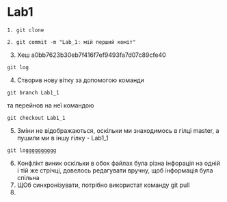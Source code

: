 # Lab1
   ```shell script
1. git clone
```
 ```shell script
2. git commit -m "Lab_1: мій перший коміт"
```
3. Хеш a0bb7623b30eb7f416f7ef9493fa7d07c89cfe40
 ```shell script
git log
```
4. Створив нову вітку за допомогою команди
 ```shell script
git branch Lab1_1
```
та перейнов на неї командою
 ```shell script
git checkout Lab1_1
```
5. Зміни не відображаються, оскільки ми знаходимось в гілці master, а пушили ми в іншу гілку - Lab1_1
 ```shell script
git logggggggggg
```
6. Конфлікт виник оскільки в обох файлах була різна інфорація на одній і тій же стрічці, довелось редагувати вручну, щоб інформація була спільна
7. ЩОб синхронізувати, потрібно використат команду git pull
8. 